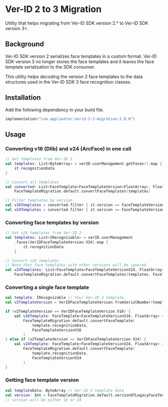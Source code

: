 # Ver-ID 2 to 3 Migration

Utility that helps migrating from Ver-ID SDK version 2.* to Ver-ID SDK version 3+.

## Background

Ver-ID SDK version 2 serializes face templates in a custom format. Ver-ID SDK version 3 no longer stores the face templates and it leaves the face template serialization to the SDK consumer.

This utility helps decoding the version 2 face templates to the data structures used in the Ver-ID SDK 3 face recognition classes.

## Installation

Add the following dependency in your build file.

```kotlin
implementation("com.appliedrec:verid-2-3-migration:2.0.0")
```

## Usage

### Converting v16 (Dlib) and v24 (ArcFace) in one call

```kotlin
// Get templates from Ver-ID 2
val templates: List<ByteArray> = verID.userManagement.getFaces().map { 
    it.recognitionData 
}

// Convert all templates
val converted: List<FaceTemplate<FaceTemplateVersion<FloatArray>, FloatArray>> = 
    FaceTemplateMigration.default.convertFaceTemplates(templates)

// Filter templates by version
val v16Templates = converted.filter { it.version == FaceTemplateVersionV16 }
val v24Templates = converted.filter { it.version == FaceTemplateVersionV24 }
```

### Converting face templates by version

```kotlin
// Get v24 templates from Ver-ID 2
val templates: List<IRecognizable> = verID.userManagement
    .faces(VerIDFaceTemplateVersion.V24).map { 
        it.recognitionData
    }

// Convert v24 templates
// Note that face templates with other versions will be ignored
val v24Templates: List<FaceTemplate<FaceTemplateVersionV24, FloatArray>> = 
    FaceTemplateMigration.default.convertFaceTemplates(templates, FaceTemplateVersion24)
```

### Converting a single face template

```kotlin
val template: IRecognizable // Your Ver-ID 2 template
val v2TemplateVersion = VerIDFaceTemplateVersion.fromSerialNumber(template.version)

if (v2TemplateVersion == VerIDFaceTemplateVersion.V16) {
    val v16Template: FaceTemplate<FaceTemplateVersionV16, FloatArray> = 
        FaceTemplateMigration.default.convertFaceTemplate(
            template.recognitionData, 
            FaceTemplateVersionV16
        )
} else if (v2TemplateVersion == VerIDFaceTemplateVersion.V24) {
    val v24Template: FaceTemplate<FaceTemplateVersionV24, FloatArray> =
        FaceTemplateMigration.default.convertFaceTemplate(
            template.recognitionData,
            FaceTemplateVersionV24
        )
}
```

### Getting face template version

```kotlin
val templateData: ByteArray // Ver-ID 2 template data
val version: Int = FaceTemplateMigration.default.versionOfLegacyFaceTemplate(templateData)
// version will be either 16 or 24
```